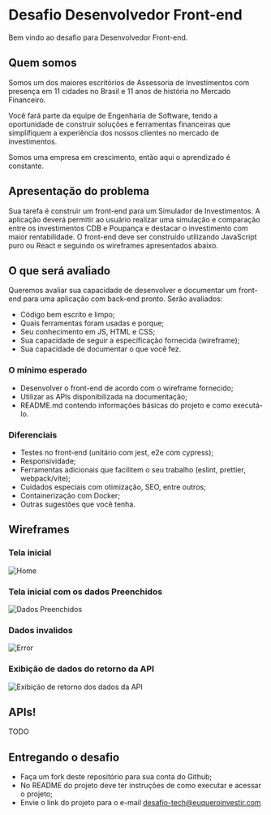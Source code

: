 # Desafio Desenvolvedor Front-end

Bem vindo ao desafio para Desenvolvedor Front-end.

## Quem somos

Somos um dos maiores escritórios de Assessoria de Investimentos com presença em 11 cidades no Brasil e 11 anos de história no Mercado Financeiro.

Você fará parte da equipe de Engenharia de Software, tendo a oportunidade de construir soluções e ferramentas financeiras que simplifiquem a experiência dos nossos clientes no mercado de investimentos.

Somos uma empresa em crescimento, então aqui o aprendizado é constante.

## Apresentação do problema

Sua tarefa é construir um front-end para um Simulador de Investimentos. A aplicação deverá permitir ao usuário realizar uma simulação e comparação entre os investimentos CDB e Poupança e destacar o investimento com maior rentabilidade.
O front-end deve ser construído utilizando JavaScript puro ou React e seguindo os wireframes apresentados abaixo.

## O que será avaliado
Queremos avaliar sua capacidade de desenvolver e documentar um front-end para uma aplicação com back-end pronto. Serão avaliados:
- Código bem escrito e limpo;
- Quais ferramentas foram usadas e porque;
- Seu conhecimento em JS, HTML e CSS;
- Sua capacidade de seguir a especificação fornecida (wireframe);
- Sua capacidade de documentar o que você fez.

### O mínimo esperado
- Desenvolver o front-end de acordo com o wireframe fornecido;
- Utilizar as APIs disponibilizada na documentação;
- README.md contendo informações básicas do projeto e como executá-lo.

### Diferenciais
- Testes no front-end (unitário com jest, e2e com cypress);
- Responsividade;
- Ferramentas adicionais que facilitem o seu trabalho (eslint, prettier, webpack/vite);
- Cuidados especiais com otimização, SEO, entre outros;
- Containerização com Docker;
- Outras sugestões que você tenha.

## Wireframes

### Tela inicial
![Home](https://user-images.githubusercontent.com/39882671/152025499-e79b10a4-7245-4303-af2c-ffd4bf2895f6.png)

### Tela inicial com os dados Preenchidos
![Dados Preenchidos](https://user-images.githubusercontent.com/39882671/152025603-25448432-572f-4aad-b4b1-0fa693b5788e.png)

### Dados invalidos
![Error](https://user-images.githubusercontent.com/39882671/152025628-032e0c0f-b468-44de-942e-3c6c196f38fa.png)

### Exibição de dados do retorno da API
![Exibição de retorno dos dados da API](https://user-images.githubusercontent.com/39882671/152025761-f0353d38-9c80-4dee-8b37-e8ce84d1dd66.png)



## APIs!


TODO

## Entregando o desafio

- Faça um fork deste repositório para sua conta do Github;
- No README do projeto deve ter instruções de como executar e acessar o projeto;
- Envie o link do projeto para o e-mail desafio-tech@euqueroinvestir.com
